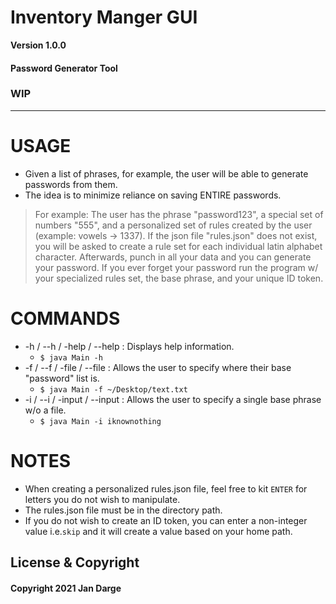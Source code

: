 # Inventory Manger GUI

**Version 1.0.0**

#### Password Generator Tool

### WIP

---
# USAGE
* Given a list of phrases, for example, the user will be able to generate passwords from them.
* The idea is to minimize reliance on saving ENTIRE passwords.
> For example:
> The user has the phrase "password123", a special set of numbers "555", and a personalized set of rules created by the user (example: vowels -> 1337).
> If the json file "rules.json" does not exist, you will be asked to create a rule set for each individual latin alphabet character.
> Afterwards, punch in all your data and you can generate your password. 
> If you ever forget your password run the program w/ your specialized rules set, the base phrase, and your unique ID token.

# COMMANDS
* -h / --h / -help / --help : Displays help information. 
  * ```$ java Main -h```
* -f / --f / -file / --file : Allows the user to specify where their base "password" list is. 
  * ```$ java Main -f ~/Desktop/text.txt```
* -i / --i / -input / --input : Allows the user to specify a single base phrase w/o a file.
  * ```$ java Main -i iknownothing```

# NOTES
* When creating a personalized rules.json file, feel free to kit ```ENTER``` for letters you do not wish to manipulate.
* The rules.json file must be in the directory path.
* If you do not wish to create an ID token, you can enter a non-integer value i.e.```skip``` and it will create a value based on your home path.


## License & Copyright ##
#### Copyright 2021 Jan Darge
